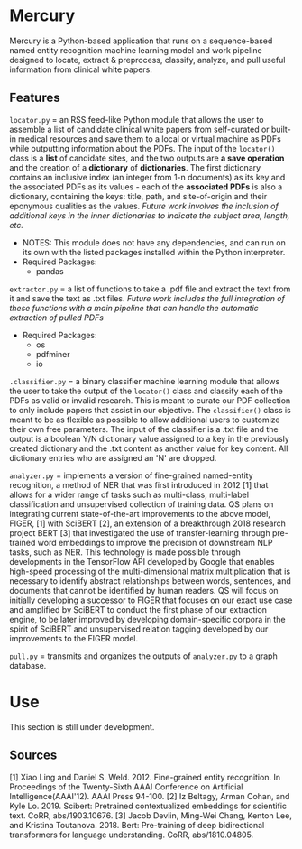 # Mercury

Mercury is a Python-based application that runs on a sequence-based named entity recognition machine learning model and work pipeline designed to locate, extract & preprocess, classify, analyze, and pull useful information from clinical white papers. 

## Features
`locator.py` = an RSS feed-like Python module that allows the user to assemble a list of candidate clinical white papers from self-curated or built-in medical resources and save them to a local or virtual machine as PDFs while outputting information about the PDFs. The input of the `locator()` class is a __list__ of candidate sites, and the two outputs are __a save operation__ and the creation of a __dictionary__ of __dictionaries__. The first dictionary contains an inclusive index (an integer from 1-n documents) as its key and the associated PDFs as its values - each of the __associated PDFs__ is also a dictionary, containing the keys: title, path, and site-of-origin and their eponymous qualities as the values. _Future work involves the inclusion of additional keys in the inner dictionaries to indicate the subject area, length, etc._
  * NOTES: This module does not have any dependencies, and can run on its own with the listed packages installed within the Python interpreter. 
  * Required Packages:
    - pandas
    
`extractor.py` = a list of functions to take a .pdf file and extract the text from it and save the text as .txt files. _Future work includes the full integration of these functions with a main pipeline that can handle the automatic extraction of pulled PDFs_
  * Required Packages:
    - os
    - pdfminer
    - io

`.classifier.py` = a binary classifier machine learning module that allows the user to take the output of the `locator()` class and classify each of the PDFs as valid or invalid research. This is meant to curate our PDF collection to only include papers that assist in our objective. The  `classifier()` class is meant to be as flexible as possible to allow additional users to customize their own free parameters. The input of the classifier is a .txt file and the output is a boolean Y/N dictionary value assigned to a key in the previously created dictionary and the .txt content as another value for key content. All dictionary entries who are assigned an 'N' are dropped. 

`analyzer.py` = implements a version of fine-grained named-entity recognition, a method of NER that was first introduced in 2012 [1] that allows for a wider range of tasks such as multi-class, multi-label classification and unsupervised collection of training data. QS plans on integrating current state-of-the-art improvements to the above model, FIGER, [1] with SciBERT [2], an extension of a breakthrough 2018 research project BERT [3] that investigated the use of transfer-learning through pre-trained word embeddings to improve the precision of downstream NLP tasks, such as NER. This technology is made possible through developments in the TensorFlow API developed by Google that enables high-speed processing of the multi-dimensional matrix multiplication that is necessary to identify abstract relationships between words, sentences, and documents that cannot be identified by human readers. QS will focus on initially developing a successor to FIGER that focuses on our exact use case and amplified by SciBERT to conduct the first phase of our extraction engine, to be later improved by developing domain-specific corpora in the spirit of SciBERT and unsupervised relation tagging developed by our improvements to the FIGER model.

`pull.py` = transmits and organizes the outputs of `analyzer.py` to a graph database. 

# Use
This section is still under development. 


## Sources
[1] Xiao Ling and Daniel S. Weld. 2012. Fine-grained entity recognition. In Proceedings of the Twenty-Sixth AAAI Conference on Artificial Intelligence(AAAI'12). AAAI Press 94-100.
[2] Iz Beltagy, Arman Cohan, and Kyle Lo. 2019. Scibert: Pretrained contextualized embeddings for scientific text. CoRR, abs/1903.10676.
[3] Jacob Devlin, Ming-Wei Chang, Kenton Lee, and Kristina Toutanova. 2018. Bert: Pre-training of deep bidirectional transformers for language understanding. CoRR, abs/1810.04805.
